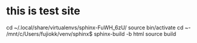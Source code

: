 # this is test site

cd ~/.local/share/virtualenvs/sphinx-FuWH_6zU/
source bin/activate 
cd ~-
/mnt/c/Users/fujiokk/venv/sphinx$ sphinx-build -b html source build